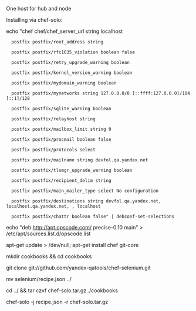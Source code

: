 One host for hub and node

Installing via chef-solo:

echo "chef chef/chef_server_url string localhost 

      postfix postfix/root_address string
      
      postfix postfix/rfc1035_violation boolean false 
      
      postfix postfix/retry_upgrade_warning boolean 
      
      postfix postfix/kernel_version_warning boolean 
      
      postfix postfix/mydomain_warning boolean 
      
      postfix postfix/mynetworks string 127.0.0.0/8 [::ffff:127.0.0.0]/104 [::1]/128 
      
      postfix postfix/sqlite_warning boolean 
      
      postfix postfix/relayhost string
      
      postfix postfix/mailbox_limit string 0 
      
      postfix postfix/procmail boolean false 
      
      postfix postfix/protocols select
      
      postfix postfix/mailname string devfol.qa.yandex.net 
      
      postfix postfix/tlsmgr_upgrade_warning boolean 
      
      postfix postfix/recipient_delim string
      
      postfix postfix/main_mailer_type select No configuration 
      
      postfix postfix/destinations string devfol.qa.yandex.net, localhost.qa.yandex.net, , localhost 
      
      postfix postfix/chattr boolean false" | debconf-set-selections

echo "deb http://apt.opscode.com/ precise-0.10 main" > /etc/apt/sources.list.d/opscode.list

apt-get update > /dev/null; apt-get install chef git-core

mkdir cookbooks && cd cookbooks

git clone git://github.com/yandex-qatools/chef-selenium.git

mv selenium/recipe.json ../

cd ../ && tar czvf chef-solo.tar.gz ./cookbooks

chef-solo -j recipe.json -r chef-solo.tar.gz
